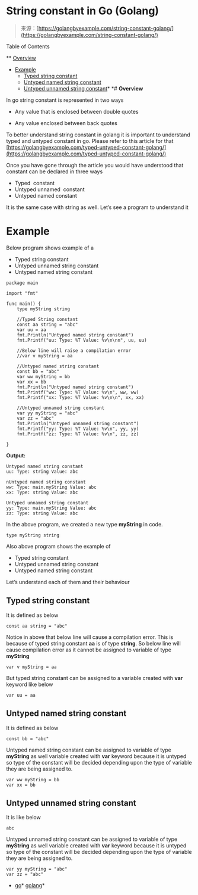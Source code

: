 <!--yml
category: 未分类
date: 2024-10-13 06:28:06
-->

# String constant in Go (Golang)

> 来源：[https://golangbyexample.com/string-constant-golang/](https://golangbyexample.com/string-constant-golang/)

Table of Contents

 **   [Overview](#Overview "Overview")
*   [Example](#Example "Example")
    *   [Typed string constant](#Typed_string_constant "Typed string constant")
    *   [Untyped named string constant](#Untyped_named_string_constant "Untyped named string constant")
    *   [Untyped unnamed string constant](#Untyped_unnamed_string_constant "Untyped unnamed string constant")*  *# **Overview**

In go string constant is represented in two ways

*   Any value that is enclosed between double quotes

*   Any value enclosed between back quotes

To better understand string constant in golang it is important to understand typed and untyped constant in go. Please refer to this article for that [https://golangbyexample.com/typed-untyped-constant-golang/](https://golangbyexample.com/typed-untyped-constant-golang/)

Once you have gone through the article you would have understood that constant can be declared in three ways

*   Typed  constant
*   Untyped unnamed  constant
*   Untyped named constant

It is the same case with string as well. Let’s see a program to understand it

# **Example**

Below program shows example of a

*   Typed string constant
*   Untyped unnamed string constant
*   Untyped named string constant

```
package main

import "fmt"

func main() {
	type myString string

	//Typed String constant
	const aa string = "abc"
	var uu = aa
	fmt.Println("Untyped named string constant")
	fmt.Printf("uu: Type: %T Value: %v\n\nn", uu, uu)

	//Below line will raise a compilation error
	//var v myString = aa

	//Untyped named string constant
	const bb = "abc"
	var ww myString = bb
	var xx = bb
	fmt.Println("Untyped named string constant")
	fmt.Printf("ww: Type: %T Value: %v\n", ww, ww)
	fmt.Printf("xx: Type: %T Value: %v\n\n", xx, xx)

	//Untyped unnamed string constant
	var yy myString = "abc"
	var zz = "abc"
	fmt.Println("Untyped unnamed string constant")
	fmt.Printf("yy: Type: %T Value: %v\n", yy, yy)
	fmt.Printf("zz: Type: %T Value: %v\n", zz, zz)

}
```

**Output:**

```
Untyped named string constant
uu: Type: string Value: abc

nUntyped named string constant
ww: Type: main.myString Value: abc
xx: Type: string Value: abc

Untyped unnamed string constant
yy: Type: main.myString Value: abc
zz: Type: string Value: abc
```

In the above program, we created a new type **myString** in code.

```
type myString string
```

Also above program shows the example of

*   Typed string constant
*   Untyped unnamed string constant
*   Untyped named string constant

Let’s understand each of them and their behaviour

## **Typed string constant**

It is defined as below

```
const aa string = "abc"
```

Notice in above that below line will cause a compilation error. This is because of typed string constant **aa** is of type **string**. So below line will cause compilation error as it cannot be assigned to variable of type **myString**

```
var v myString = aa
```

But typed string constant can be assigned to a variable created with **var** keyword like below

```
var uu = aa
```

## **Untyped named string constant**

It is defined as below

```
const bb = "abc"
```

Untyped named string constant can be assigned to variable of type **myString** as well variable created with **var** keyword because it is untyped so type of the constant will be decided depending upon the type of variable they are being assigned to.

```
var ww myString = bb
var xx = bb
```

## **Untyped unnamed string constant**

It is like below

```
abc
```

Untyped unnamed string constant can be assigned to variable of type **myString** as well variable created with **var** keyword because it is untyped so type of the constant will be decided depending upon the type of variable they are being assigned to.

```
var yy myString = "abc"
var zz = "abc"
```

*   [go](https://golangbyexample.com/tag/go/)*   [golang](https://golangbyexample.com/tag/golang/)*